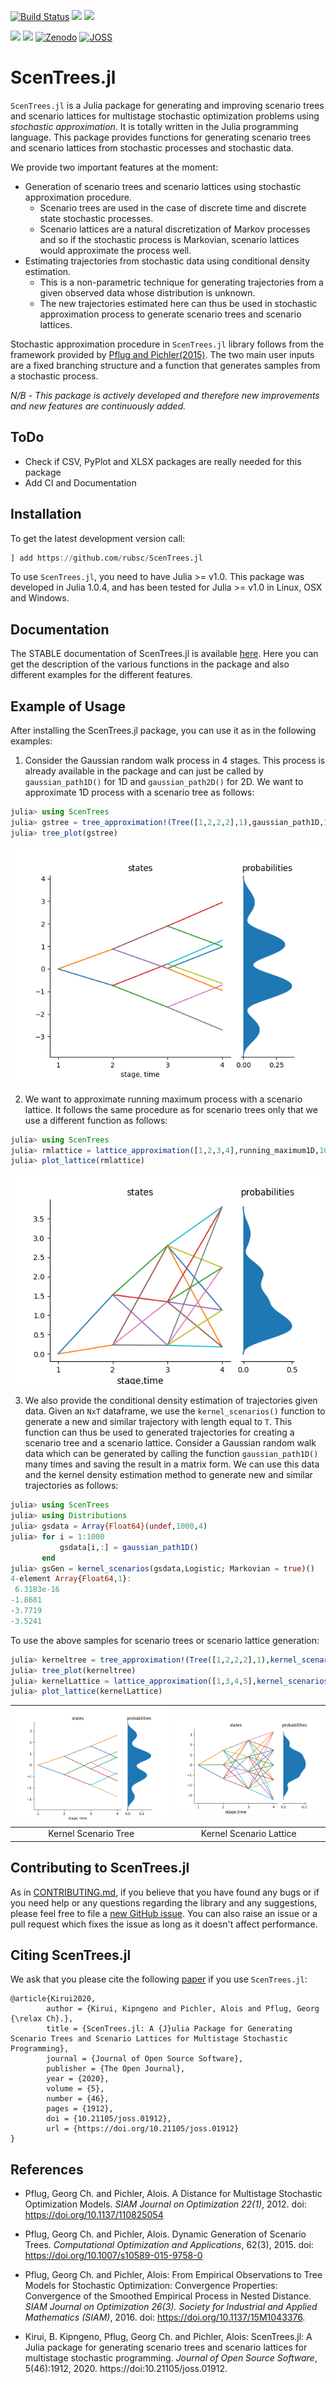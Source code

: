 [![Build Status](https://github.com/rubsc/ScenTrees.jl/actions/workflows/CI.yml/badge.svg?branch=main)](https://github.com/rubsc/ScenTrees.jl/actions/workflows/CI.yml?query=branch%3Amain)
[![](https://img.shields.io/badge/docs-stable-blue.svg)](https://rubsc.github.io/ScenTrees.jl/stable)
[![](https://img.shields.io/badge/docs-dev-blue.svg)](https://rubsc.github.io/ScenTrees.jl/dev)


[![](https://img.shields.io/badge/docs-latest-blue.svg)](https://kirui93.github.io/ScenTrees.jl/latest/)
[![](https://img.shields.io/badge/docs-stable-blue.svg)](https://kirui93.github.io/ScenTrees.jl/stable/)
[![Zenodo](https://zenodo.org/badge/DOI/10.5281/zenodo.3672205.svg)](https://doi.org/10.5281/zenodo.3672205)
[![JOSS](https://joss.theoj.org/papers/10.21105/joss.01912/status.svg)](https://doi.org/10.21105/joss.01912)

# ScenTrees.jl

`ScenTrees.jl` is a Julia package for generating and improving scenario trees and scenario lattices for multistage stochastic optimization problems using _stochastic approximation_. It is totally written in the Julia programming language. This package provides functions for generating scenario trees and scenario lattices from stochastic processes and stochastic data.

We provide two important features at the moment:

- Generation of scenario trees and scenario lattices using stochastic approximation procedure.
    + Scenario trees are used in the case of discrete time and discrete state stochastic processes.
    + Scenario lattices are a natural discretization of Markov processes and so if the stochastic process is Markovian, scenario lattices would approximate the process well.
- Estimating trajectories from stochastic data using conditional density estimation.
    + This is a non-parametric technique for generating trajectories from a given observed data whose distribution is unknown.
    + The new trajectories estimated here can thus be used in stochastic approximation process to generate scenario trees and scenario lattices.

Stochastic approximation procedure in `ScenTrees.jl` library follows from the framework provided by [Pflug and Pichler(2015)](https://doi.org/10.1007/s10589-015-9758-0). The two main user inputs are a fixed branching structure and a function that generates samples from a stochastic process.

*N/B* - _This package is actively developed and therefore new improvements and new features are continuously added._
## ToDo

+ Check if CSV, PyPlot and XLSX packages are really needed for this package
+ Add CI and Documentation


## Installation

To get the latest development version call:

```julia
] add https://github.com/rubsc/ScenTrees.jl
```

To use `ScenTrees.jl`, you need to have Julia >= v1.0. This package was developed in Julia 1.0.4, and has been tested for Julia >= v1.0 in Linux, OSX and Windows.

## Documentation

The STABLE documentation of ScenTrees.jl is available [here](https://kirui93.github.io/ScenTrees.jl/stable/). Here you can get the description of the various functions in the package and also different examples for the different features.

## Example of Usage

After installing the ScenTrees.jl package, you can use it as in the following examples:

1. Consider the Gaussian random walk process in 4 stages. This process is already available in the package and can just be called by `gaussian_path1D()` for 1D and `gaussian_path2D()` for 2D. We want to approximate 1D process with a scenario tree as follows:

```julia
julia> using ScenTrees
julia> gstree = tree_approximation!(Tree([1,2,2,2],1),gaussian_path1D,100000,2,2);
julia> tree_plot(gstree)
```
![Scenario Tree](docs/src/assets/gstree.png)

2. We want to approximate running maximum process with a scenario lattice. It follows the same procedure as for scenario trees only that we use a different function as follows:

```julia
julia> using ScenTrees
julia> rmlattice = lattice_approximation([1,2,3,4],running_maximum1D,100000,2,1);
julia> plot_lattice(rmlattice)
```
![Scenario Lattice](docs/src/assets/rmlattice.png)

3. We also provide the conditional density estimation of trajectories given data. Given an `NxT` dataframe, we use the `kernel_scenarios()` function to generate a new and similar trajectory with length equal to `T`. This function can thus be used to generated trajectories for creating a scenario tree and a scenario lattice. Consider a Gaussian random walk data which can be generated by calling the function `gaussian_path1D()` many times and saving the result in a matrix form. We can use this data and the kernel density estimation method to generate new and similar trajectories as follows:

```julia
julia> using ScenTrees
julia> using Distributions
julia> gsdata = Array{Float64}(undef,1000,4)
julia> for i = 1:1000
           gsdata[i,:] = gaussian_path1D()
       end
julia> gsGen = kernel_scenarios(gsdata,Logistic; Markovian = true)()
4-element Array{Float64,1}:
 6.3183e-16
-1.8681
-3.7719
-3.5241
```

To use the above samples for scenario trees or scenario lattice generation:

```julia
julia> kerneltree = tree_approximation!(Tree([1,2,2,2],1),kernel_scenarios(gsdata,Logistic;Markovian=false),100000,2,2);
julia> tree_plot(kerneltree)
julia> kernelLattice = lattice_approximation([1,3,4,5],kernel_scenarios(gsdata,Logistic;Markovian=true),100000,2,1);
julia> plot_lattice(kernelLattice)
```

| [![Kernel Tree](docs/src/assets/kerneltree.png)](docs/src/assets/kerneltree.png)  | [![Kernel Lattice](docs/src/assets/kernelLattice.png)](docs/src/assets/kernelLattice.png) |
|:---:|:---:|
|Kernel Scenario Tree | Kernel Scenario Lattice  |

## Contributing to ScenTrees.jl

As in [CONTRIBUTING.md](https://github.com/kirui93/ScenTrees.jl/blob/master/CONTRIBUTING.md), if you believe that you have found any bugs or if you need help or any questions regarding the library and any suggestions, please feel free to file a [new GitHub issue](https://github.com/kirui93/ScenTrees.jl/issues/new). You can also raise an issue or a pull request which fixes the issue as long as it doesn't affect performance.

## Citing ScenTrees.jl

We ask that you please cite the following [paper](https://joss.theoj.org/papers/10.21105/joss.01912) if you use `ScenTrees.jl`:
```
@article{Kirui2020,
        author = {Kirui, Kipngeno and Pichler, Alois and Pflug, Georg {\relax Ch}.},
        title = {ScenTrees.jl: A {J}ulia Package for Generating Scenario Trees and Scenario Lattices for Multistage Stochastic Programming},
        journal = {Journal of Open Source Software},
        publisher = {The Open Journal},
        year = {2020},
        volume = {5},
        number = {46},
        pages = {1912},
        doi = {10.21105/joss.01912},
        url = {https://doi.org/10.21105/joss.01912}
}
```
## References

+ Pflug, Georg Ch. and Pichler, Alois. A Distance for Multistage Stochastic Optimization Models. *SIAM Journal on Optimization 22(1)*, 2012. doi: https://doi.org/10.1137/110825054

+ Pflug, Georg Ch. and Pichler, Alois. Dynamic Generation of Scenario Trees. *Computational Optimization and Applications*, 62(3), 2015. doi: https://doi.org/10.1007/s10589-015-9758-0

+ Pflug, Georg Ch. and Pichler, Alois: From Empirical Observations to Tree Models for Stochastic Optimization: Convergence Properties: Convergence of the Smoothed Empirical Process in Nested Distance. *SIAM Journal on Optimization 26(3). Society for Industrial and Applied Mathematics (SIAM)*, 2016. doi: https://doi.org/10.1137/15M1043376.

+ Kirui, B. Kipngeno, Pflug, Georg Ch. and Pichler, Alois: ScenTrees.jl: A Julia package for generating scenario trees and scenario lattices for multistage stochastic programming. *Journal of Open Source Software*, 5(46):1912, 2020. https://doi:10.21105/joss.01912.
